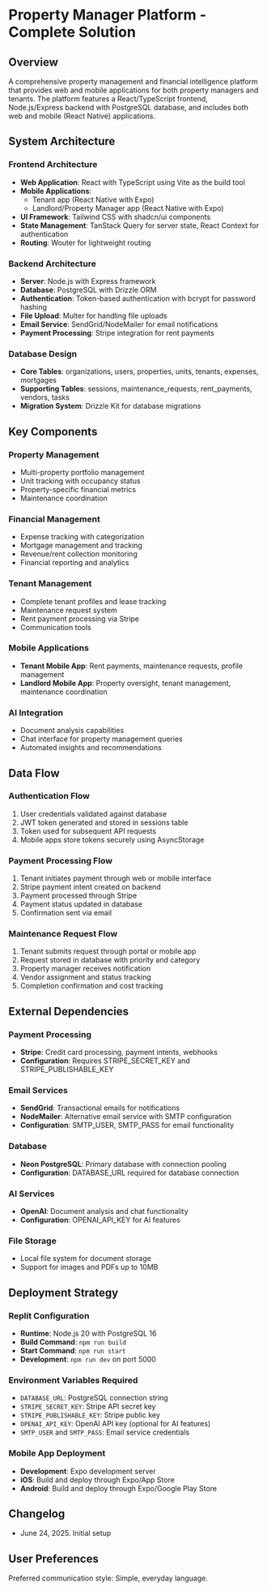 # Property Manager Platform - Complete Solution

## Overview

A comprehensive property management and financial intelligence platform that provides web and mobile applications for both property managers and tenants. The platform features a React/TypeScript frontend, Node.js/Express backend with PostgreSQL database, and includes both web and mobile (React Native) applications.

## System Architecture

### Frontend Architecture
- **Web Application**: React with TypeScript using Vite as the build tool
- **Mobile Applications**: 
  - Tenant app (React Native with Expo)
  - Landlord/Property Manager app (React Native with Expo)
- **UI Framework**: Tailwind CSS with shadcn/ui components
- **State Management**: TanStack Query for server state, React Context for authentication
- **Routing**: Wouter for lightweight routing

### Backend Architecture
- **Server**: Node.js with Express framework
- **Database**: PostgreSQL with Drizzle ORM
- **Authentication**: Token-based authentication with bcrypt for password hashing
- **File Upload**: Multer for handling file uploads
- **Email Service**: SendGrid/NodeMailer for email notifications
- **Payment Processing**: Stripe integration for rent payments

### Database Design
- **Core Tables**: organizations, users, properties, units, tenants, expenses, mortgages
- **Supporting Tables**: sessions, maintenance_requests, rent_payments, vendors, tasks
- **Migration System**: Drizzle Kit for database migrations

## Key Components

### Property Management
- Multi-property portfolio management
- Unit tracking with occupancy status
- Property-specific financial metrics
- Maintenance coordination

### Financial Management
- Expense tracking with categorization
- Mortgage management and tracking
- Revenue/rent collection monitoring
- Financial reporting and analytics

### Tenant Management
- Complete tenant profiles and lease tracking
- Maintenance request system
- Rent payment processing via Stripe
- Communication tools

### Mobile Applications
- **Tenant Mobile App**: Rent payments, maintenance requests, profile management
- **Landlord Mobile App**: Property oversight, tenant management, maintenance coordination

### AI Integration
- Document analysis capabilities
- Chat interface for property management queries
- Automated insights and recommendations

## Data Flow

### Authentication Flow
1. User credentials validated against database
2. JWT token generated and stored in sessions table
3. Token used for subsequent API requests
4. Mobile apps store tokens securely using AsyncStorage

### Payment Processing Flow
1. Tenant initiates payment through web or mobile interface
2. Stripe payment intent created on backend
3. Payment processed through Stripe
4. Payment status updated in database
5. Confirmation sent via email

### Maintenance Request Flow
1. Tenant submits request through portal or mobile app
2. Request stored in database with priority and category
3. Property manager receives notification
4. Vendor assignment and status tracking
5. Completion confirmation and cost tracking

## External Dependencies

### Payment Processing
- **Stripe**: Credit card processing, payment intents, webhooks
- **Configuration**: Requires STRIPE_SECRET_KEY and STRIPE_PUBLISHABLE_KEY

### Email Services
- **SendGrid**: Transactional emails for notifications
- **NodeMailer**: Alternative email service with SMTP configuration
- **Configuration**: SMTP_USER, SMTP_PASS for email functionality

### Database
- **Neon PostgreSQL**: Primary database with connection pooling
- **Configuration**: DATABASE_URL required for database connection

### AI Services
- **OpenAI**: Document analysis and chat functionality
- **Configuration**: OPENAI_API_KEY for AI features

### File Storage
- Local file system for document storage
- Support for images and PDFs up to 10MB

## Deployment Strategy

### Replit Configuration
- **Runtime**: Node.js 20 with PostgreSQL 16
- **Build Command**: `npm run build`
- **Start Command**: `npm run start`
- **Development**: `npm run dev` on port 5000

### Environment Variables Required
- `DATABASE_URL`: PostgreSQL connection string
- `STRIPE_SECRET_KEY`: Stripe API secret key
- `STRIPE_PUBLISHABLE_KEY`: Stripe public key
- `OPENAI_API_KEY`: OpenAI API key (optional for AI features)
- `SMTP_USER` and `SMTP_PASS`: Email service credentials

### Mobile App Deployment
- **Development**: Expo development server
- **iOS**: Build and deploy through Expo/App Store
- **Android**: Build and deploy through Expo/Google Play Store

## Changelog

- June 24, 2025. Initial setup

## User Preferences

Preferred communication style: Simple, everyday language.